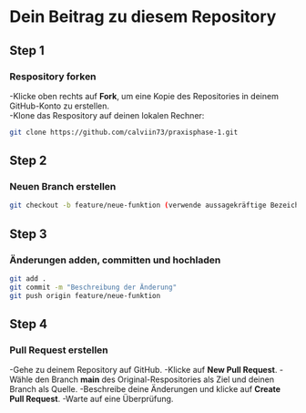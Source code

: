 # Dein Beitrag zu diesem Repository

## Step 1
### Respository forken

-Klicke oben rechts auf **Fork**, um eine Kopie des Repositories in deinem GitHub-Konto zu erstellen.  
-Klone das Respository auf deinen lokalen Rechner:
```bash
git clone https://github.com/calviin73/praxisphase-1.git
```
## Step 2 
### Neuen Branch erstellen

```bash
git checkout -b feature/neue-funktion (verwende aussagekräftige Bezeichnungen)
```
## Step 3
### Änderungen adden, committen und hochladen

```bash
git add .
git commit -m "Beschreibung der Änderung"
git push origin feature/neue-funktion
```
## Step 4
### Pull Request erstellen

-Gehe zu deinem Repository auf GitHub.
-Klicke auf **New Pull Request**.
-Wähle den Branch **main** des Original-Respositories als Ziel und deinen Branch als Quelle.
-Beschreibe deine Änderungen und klicke auf **Create Pull Request**.
-Warte auf eine Überprüfung.